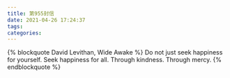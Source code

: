 ```yaml
---
title: 第955封信
date: 2021-04-26 17:24:37
tags:
categories:
---
```


{% blockquote David Levithan, Wide Awake %}
Do not just seek happiness for yourself. Seek happiness for all. Through kindness. Through mercy.
{% endblockquote %}